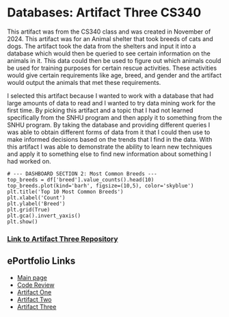 # Databases: Artifact Three CS340

This artifact was from the CS340 class and was created in November of 2024. This artifact was for an Animal shelter that took breeds of cats and dogs. The artifact took the data from the shelters and input it into a database which would then be queried to see certain information on the animals in it. This data could then be used to figure out which animals could be used for training purposes for certain rescue activities. These activities would give certain requirements like age, breed, and gender and the artifact would output the animals that met these requirements.

I selected this artifact because I wanted to work with a database that had large amounts of data to read and I wanted to try data mining work for the first time. By picking this artifact and a topic that I had not learned specifically from the SNHU program and then apply it to something from the SNHU program. By taking the database and providing different queries I was able to obtain different forms of data from it that I could then use to make informed decisions based on the trends that I find in the data. With this artifact I was able to demonstrate the ability to learn new techniques and apply it to something else to find new information about something I had worked on. 

```
# --- DASHBOARD SECTION 2: Most Common Breeds ---
top_breeds = df['breed'].value_counts().head(10)
top_breeds.plot(kind='barh', figsize=(10,5), color='skyblue')
plt.title('Top 10 Most Common Breeds')
plt.xlabel('Count')
plt.ylabel('Breed')
plt.grid(True)
plt.gca().invert_yaxis()
plt.show()
```




### [Link to Artifact Three Repository](https://github.com/mcandersonaj/CS499-Capstone/tree/main/Databases)

## ePortfolio Links
- [Main page](https://mcandersonaj.github.io/CS499-Capstone/)
- [Code Review](https://mcandersonaj.github.io/CS499-Capstone/Artifacts/CodeReview)
- [Artifact One](https://mcandersonaj.github.io/CS499-Capstone/Artifacts/ArtifactOne)
- [Artifact Two](https://mcandersonaj.github.io/CS499-Capstone/Artifacts/ArtifactTwo)
- [Artifact Three](https://mcandersonaj.github.io/CS499-Capstone/Artifacts/ArtifactThree)
